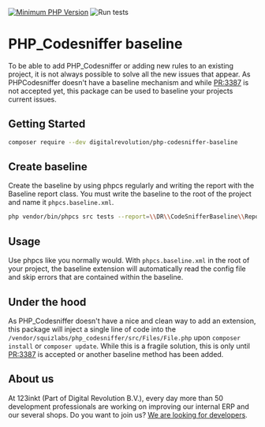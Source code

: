 [![Minimum PHP Version](https://img.shields.io/badge/php-%3E%3D%208.1-8892BA)](https://php.net/)
![Run tests](https://github.com/123inkt/php-codesniffer-baseline/workflows/Run%20checks/badge.svg)

# PHP_Codesniffer baseline

To be able to add PHP_Codesniffer or adding new rules to an existing project, it is not always possible to solve
all the new issues that appear. As PHPCodesniffer doesn't have a baseline mechanism and while 
[PR:3387](https://github.com/squizlabs/PHP_CodeSniffer/pull/3387) is not accepted yet, this package can be used to
baseline your projects current issues.

## Getting Started

```bash
composer require --dev digitalrevolution/php-codesniffer-baseline
```

## Create baseline
Create the baseline by using phpcs regularly and writing the report with the Baseline report class. You must write the baseline
to the root of the project and name it `phpcs.baseline.xml`.
```bash
php vendor/bin/phpcs src tests --report=\\DR\\CodeSnifferBaseline\\Reports\\Baseline --report-file=phpcs.baseline.xml --basepath=.
```

## Usage
Use phpcs like you normally would. With `phpcs.baseline.xml` in the root of your project, the baseline extension will automatically read the config 
file and skip errors that are contained within the baseline.

## Under the hood

As PHP_Codesniffer doesn't have a nice and clean way to add an extension, this package will inject a single line of code
into the `/vendor/squizlabs/php_codesniffer/src/Files/File.php` upon `composer install` or `composer update`. While this
is a fragile solution, this is only until [PR:3387](https://github.com/squizlabs/PHP_CodeSniffer/pull/3387) is accepted 
or another baseline method has been added.

## About us

At 123inkt (Part of Digital Revolution B.V.), every day more than 50 development professionals are working on improving our internal ERP 
and our several shops. Do you want to join us? [We are looking for developers](https://www.werkenbij123inkt.nl/zoek-op-afdeling/it).
